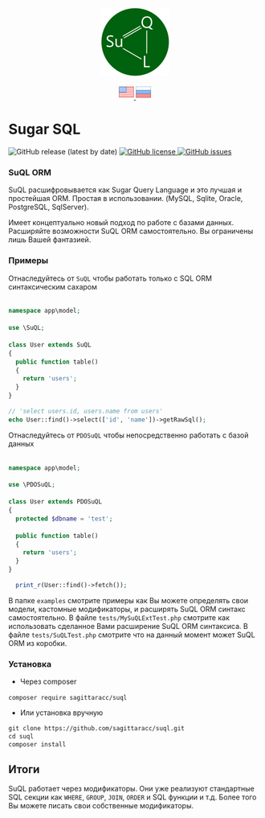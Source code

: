 <p align="center">
  <img src="/assets/images/logo.png" alt="logo"/>
</p>

<p align="center">
  <a href="README.md">
    <img src="/assets/images/en.png" alt="Read SuQL documentation in English"/>
  </a>
  <a href="README.ru.md">
    <img src="/assets/images/ru.png" alt="Читать SuQL документация на русском"/>
  </a>
</p>

# Sugar SQL

<p align="left">
  <img src="https://img.shields.io/github/v/release/sagittaracc/suql" alt="GitHub release (latest by date)"/>
  <a href="https://github.com/sagittaracc/suql/blob/master/LICENSE">
    <img src="https://img.shields.io/github/license/sagittaracc/suql" alt="GitHub license"/>
  </a>
  <a href="https://github.com/sagittaracc/suql/issues">
    <img src="https://img.shields.io/github/issues/sagittaracc/suql" alt="GitHub issues"/>
  </a>
</p>

### SuQL ORM
SuQL расшифровывается как Sugar Query Language и это лучшая и простейшая ORM. Простая в использовании.
(MySQL, Sqlite, Oracle, PostgreSQL, SqlServer).

Имеет концептуально новый подход по работе с базами данных.
Расширяйте возможности SuQL ORM самостоятельно. Вы ограничены лишь Вашей фантазией.

### Примеры

Отнаследуйтесь от ```SuQL``` чтобы работать только с SQL ORM синтаксическим сахаром

```php

namespace app\model;

use \SuQL;

class User extends SuQL
{
  public function table()
  {
    return 'users';
  }
}

```

```php
// 'select users.id, users.name from users'
echo User::find()->select(['id', 'name'])->getRawSql();
```

Отнаследуйтесь от ```PDOSuQL``` чтобы непосредственно работать с базой данных

```php

namespace app\model;

use \PDOSuQL;

class User extends PDOSuQL
{
  protected $dbname = 'test';

  public function table()
  {
    return 'users';
  }
}

```

```php
  print_r(User::find()->fetch());
```

В папке ```examples``` смотрите примеры как Вы можете определять свои модели, кастомные модификаторы, и расширять SuQL ORM синтакс самостоятельно.
В файле ```tests/MySuQLExtTest.php``` смотрите как использовать сделанное Вами расширение SuQL ORM синтаксиса.
В файле ```tests/SuQLTest.php``` смотрите что на данный момент может SuQL ORM из коробки.

### Установка
- Через composer

```composer require sagittaracc/suql```

- Или установка вручную

```
git clone https://github.com/sagittaracc/suql.git
cd suql
composer install
```

## Итоги
SuQL работает через модификаторы. Они уже реализуют стандартные SQL секции как `WHERE`, `GROUP`, `JOIN`, `ORDER` и SQL функции и т.д.
Более того Вы можете писать свои собственные модификаторы.
